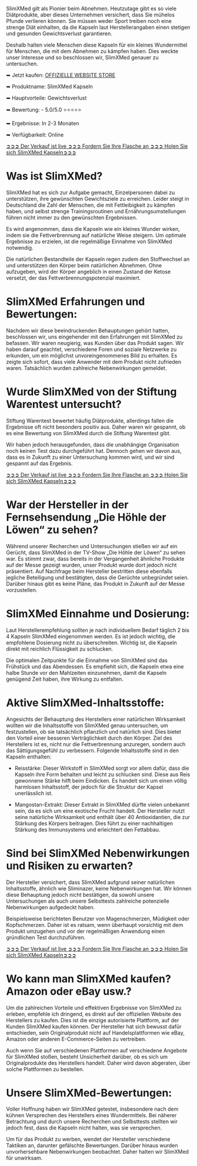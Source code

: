 SlimXMed gilt als Pionier beim Abnehmen. Heutzutage gibt es so viele Diätprodukte, aber dieses Unternehmen versichert, dass Sie mühelos Pfunde verlieren können. Sie müssen weder Sport treiben noch eine strenge Diät einhalten, da die Kapseln laut Herstellerangaben einen stetigen und gesunden Gewichtsverlust garantieren.

Deshalb halten viele Menschen diese Kapseln für ein kleines Wundermittel für Menschen, die mit dem Abnehmen zu kämpfen haben. Dies weckte unser Interesse und so beschlossen wir, SlimXMed genauer zu untersuchen.

➥ Jetzt kaufen: [OFFIZIELLE WEBSITE STORE](https://www.facebook.com/slimxmederfahrungen/)

➥ Produktname: SlimXMed Kapseln

➥ Hauptvorteile: Gewichtsverlust

➥ Bewertung: - 5.0/5.0 ⭐⭐⭐⭐⭐

➥ Ergebnisse: In 2-3 Monaten

➥ Verfügbarkeit: Online

‍[➲➲➲ Der Verkauf ist live ➲➲➲ Fordern Sie Ihre Flasche an ➲➲➲ Holen Sie sich SlimXMed Kapseln➲➲➲](https://atozsupplement.com/slimxmed-erfahrungen/)

# Was ist SlimXMed?

SlimXMed hat es sich zur Aufgabe gemacht, Einzelpersonen dabei zu unterstützen, ihre gewünschten Gewichtsziele zu erreichen. Leider steigt in Deutschland die Zahl der Menschen, die mit Fettleibigkeit zu kämpfen haben, und selbst strenge Trainingsroutinen und Ernährungsumstellungen führen nicht immer zu den gewünschten Ergebnissen.

Es wird angenommen, dass die Kapseln wie ein kleines Wunder wirken, indem sie die Fettverbrennung auf natürliche Weise steigern. Um optimale Ergebnisse zu erzielen, ist die regelmäßige Einnahme von SlimXMed notwendig.

Die natürlichen Bestandteile der Kapseln regen zudem den Stoffwechsel an und unterstützen den Körper beim natürlichen Abnehmen. Ohne aufzugeben, wird der Körper angeblich in einen Zustand der Ketose versetzt, der das Fettverbrennungspotenzial maximiert.

# SlimXMed Erfahrungen und Bewertungen:

Nachdem wir diese beeindruckenden Behauptungen gehört hatten, beschlossen wir, uns eingehender mit den Erfahrungen mit SlimXMed zu befassen. Wir waren neugierig, was Kunden über das Produkt sagen. Wir haben darauf geachtet, verschiedene Foren und soziale Netzwerke zu erkunden, um ein möglichst unvoreingenommenes Bild zu erhalten. Es zeigte sich sofort, dass viele Anwender mit dem Produkt nicht zufrieden waren. Tatsächlich wurden zahlreiche Nebenwirkungen gemeldet.

# Wurde SlimXMed von der Stiftung Warentest untersucht?

Stiftung Warentest bewertet häufig Diätprodukte, allerdings fallen die Ergebnisse oft nicht besonders positiv aus. Daher waren wir gespannt, ob es eine Bewertung von SlimXMed durch die Stiftung Warentest gibt.

Wir haben jedoch herausgefunden, dass die unabhängige Organisation noch keinen Test dazu durchgeführt hat. Dennoch gehen wir davon aus, dass es in Zukunft zu einer Untersuchung kommen wird, und wir sind gespannt auf das Ergebnis.

‍[➲➲➲ Der Verkauf ist live ➲➲➲ Fordern Sie Ihre Flasche an ➲➲➲ Holen Sie sich SlimXMed Kapseln➲➲➲](https://atozsupplement.com/slimxmed-erfahrungen/)

# War der Hersteller in der Fernsehsendung „Die Höhle der Löwen“ zu sehen?

Während unserer Recherchen und Untersuchungen stießen wir auf ein Gerücht, dass SlimXMed in der TV-Show „Die Höhle der Löwen“ zu sehen war. Es stimmt zwar, dass bereits in der Vergangenheit ähnliche Produkte auf der Messe gezeigt wurden, unser Produkt wurde dort jedoch nicht präsentiert. Auf Nachfrage beim Hersteller bestritten diese ebenfalls jegliche Beteiligung und bestätigten, dass die Gerüchte unbegründet seien. Darüber hinaus gibt es keine Pläne, das Produkt in Zukunft auf der Messe vorzustellen.

# SlimXMed Einnahme und Dosierung:

Laut Herstellerempfehlung sollten je nach individuellem Bedarf täglich 2 bis 4 Kapseln SlimXMed eingenommen werden. Es ist jedoch wichtig, die empfohlene Dosierung nicht zu überschreiten. Wichtig ist, die Kapseln direkt mit reichlich Flüssigkeit zu schlucken.

Die optimalen Zeitpunkte für die Einnahme von SlimXMed sind das Frühstück und das Abendessen. Es empfiehlt sich, die Kapseln etwa eine halbe Stunde vor den Mahlzeiten einzunehmen, damit die Kapseln genügend Zeit haben, ihre Wirkung zu entfalten.

# Aktive SlimXMed-Inhaltsstoffe:

Angesichts der Behauptung des Herstellers einer natürlichen Wirksamkeit wollten wir die Inhaltsstoffe von SlimXMed genau untersuchen, um festzustellen, ob sie tatsächlich pflanzlich und natürlich sind. Dies bietet den Vorteil einer besseren Verträglichkeit durch den Körper. Ziel des Herstellers ist es, nicht nur die Fettverbrennung anzuregen, sondern auch das Sättigungsgefühl zu verbessern. Folgende Inhaltsstoffe sind in den Kapseln enthalten:

- Reisstärke: Dieser Wirkstoff in SlimXMed sorgt vor allem dafür, dass die Kapseln ihre Form behalten und leicht zu schlucken sind. Diese aus Reis gewonnene Stärke hilft beim Eindicken. Es handelt sich um einen völlig harmlosen Inhaltsstoff, der jedoch für die Struktur der Kapsel unerlässlich ist.

- Mangostan-Extrakt: Dieser Extrakt in SlimXMed dürfte vielen unbekannt sein, da es sich um eine exotische Frucht handelt. Der Hersteller nutzt seine natürliche Wirksamkeit und enthält über 40 Antioxidantien, die zur Stärkung des Körpers beitragen. Dies führt zu einer nachhaltigen Stärkung des Immunsystems und erleichtert den Fettabbau.

# Sind bei SlimXMed Nebenwirkungen und Risiken zu erwarten?

Der Hersteller versichert, dass SlimXMed aufgrund seiner natürlichen Inhaltsstoffe, ähnlich wie Sliminazer, keine Nebenwirkungen hat. Wir können diese Behauptung jedoch nicht bestätigen, da sowohl unsere Untersuchungen als auch unsere Selbsttests zahlreiche potenzielle Nebenwirkungen aufgedeckt haben.

Beispielsweise berichteten Benutzer von Magenschmerzen, Müdigkeit oder Kopfschmerzen. Daher ist es ratsam, wenn überhaupt vorsichtig mit dem Produkt umzugehen und vor der regelmäßigen Anwendung einen gründlichen Test durchzuführen.

‍[➲➲➲ Der Verkauf ist live ➲➲➲ Fordern Sie Ihre Flasche an ➲➲➲ Holen Sie sich SlimXMed Kapseln➲➲➲](https://atozsupplement.com/slimxmed-erfahrungen/)

# Wo kann man SlimXMed kaufen? Amazon oder eBay usw.?

Um die zahlreichen Vorteile und effektiven Ergebnisse von SlimXMed zu erleben, empfehle ich dringend, es direkt auf der offiziellen Website des Herstellers zu kaufen. Dies ist die einzige autorisierte Plattform, auf der Kunden SlimXMed kaufen können. Der Hersteller hat sich bewusst dafür entschieden, sein Originalprodukt nicht auf Handelsplattformen wie eBay, Amazon oder anderen E-Commerce-Seiten zu vertreiben.

Auch wenn Sie auf verschiedenen Plattformen auf verschiedene Angebote für SlimXMed stoßen, besteht Unsicherheit darüber, ob es sich um Originalprodukte des Herstellers handelt. Daher wird davon abgeraten, über solche Plattformen zu bestellen.

# Unsere SlimXMed-Bewertungen:

Voller Hoffnung haben wir SlimXMed getestet, insbesondere nach dem kühnen Versprechen des Herstellers eines Wundermittels. Bei näherer Betrachtung und durch unsere Recherchen und Selbsttests stellten wir jedoch fest, dass die Kapseln nicht halten, was sie versprechen.

Um für das Produkt zu werben, wendet der Hersteller verschiedene Taktiken an, darunter gefälschte Bewertungen. Darüber hinaus wurden unvorhersehbare Nebenwirkungen beobachtet. Daher halten wir SlimXMed für unwirksam.

